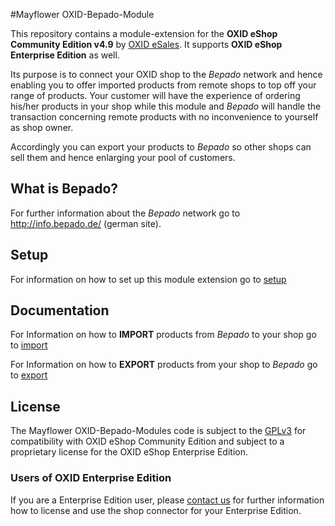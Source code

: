 #Mayflower OXID-Bepado-Module

This repository contains a module-extension for the **OXID eShop Community Edition v4.9** 
by [OXID eSales](https://www.oxid-esales.com/). It supports **OXID eShop Enterprise Edition** as well.

Its purpose is to connect your OXID shop to the *Bepado* network and hence enabling you to 
offer imported products from remote shops to top off your range of products. Your customer will 
have the experience of ordering his/her products in your shop while this module and *Bepado* will 
handle the transaction concerning remote products with no inconvenience to yourself as shop owner.

Accordingly you can export your products to *Bepado* so other shops can sell them and hence 
enlarging your pool of customers.


## What is Bepado?

For further information about the *Bepado* network go to http://info.bepado.de/ (german site).


## Setup

For information on how to set up this module extension go to 
[setup](docs/setup.md)


## Documentation

For Information on how to **IMPORT** products from *Bepado* to your shop go to 
[import](docs/import.md)

For Information on how to **EXPORT** products from your shop to *Bepado* go to 
[export](docs/export.md)


## License

The Mayflower OXID-Bepado-Modules code is subject to the [GPLv3](docs/license.md) for compatibility with OXID eShop Community Edition and subject to a proprietary license for the OXID eShop Enterprise Edition.

### Users of OXID Enterprise Edition

If you are a Enterprise Edition user, please [contact us](mailto:kontakt@mayflower.de) for further information how to 
license and use the shop connector for your Enterprise Edition.
